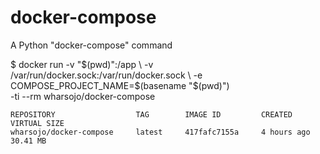# docker-compose
A Python "docker-compose" command
 
$ docker run -v "$(pwd)":/app \
        -v /var/run/docker.sock:/var/run/docker.sock \
        -e COMPOSE_PROJECT_NAME=$(basename "$(pwd)")\
        -ti --rm wharsojo/docker-compose

```
REPOSITORY                  TAG        IMAGE ID         CREATED         VIRTUAL SIZE
wharsojo/docker-compose     latest     417fafc7155a     4 hours ago     30.41 MB
```